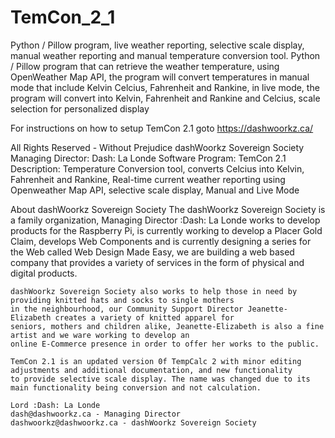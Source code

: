 # TemCon_2_1
Python / Pillow program, live weather reporting, selective scale display, manual weather reporting and manual temperature conversion tool.
Python / Pillow program that can retrieve the weather temperature, using OpenWeather Map API, the program will convert temperatures in manual mode that include Kelvin Celcius, Fahrenheit and Rankine, in live mode, the program will convert into Kelvin, Fahrenheit and Rankine and Celcius, scale selection for personalized display

For instructions on how to setup TemCon 2.1 goto https://dashwoorkz.ca/

All Rights Reserved - Without Prejudice
dashWoorkz Sovereign Society
Managing Director: Dash: La Londe
Software Program: TemCon 2.1
Description: Temperature Conversion tool, converts Celcius into Kelvin, Fahrenheit and Rankine,
             Real-time current weather reporting using Openweather Map API, selective scale display,
             Manual and Live Mode
  
About dashWoorkz Sovereign Society
    The dashWoorkz Sovereign Society is a family organization, Managing Director :Dash: La Londe
    works to develop products for the Raspberry Pi, is currently working to develop a Placer Gold Claim,
    develops Web Components and is currently designing a series for the Web called Web Design Made Easy,
    we are building a web based company that provides a variety of services in the form of physical and digital products.

    dashWoorkz Sovereign Society also works to help those in need by providing knitted hats and socks to single mothers
    in the neighbourhood, our Community Support Director Jeanette-Elizabeth creates a variety of knitted apparel for
    seniors, mothers and children alike, Jeanette-Elizabeth is also a fine artist and we ware working to develop an
    online E-Commerce presence in order to offer her works to the public.

    TemCon 2.1 is an updated version 0f TempCalc 2 with minor editing adjustments and additional documentation, and new functionality
    to provide selective scale display. The name was changed due to its main functionality being conversion and not calculation.

    Lord :Dash: La Londe
    dash@dashwoorkz.ca - Managing Director
    dashwoorkz@dashwoorkz.ca - dashWoorkz Sovereign Society



